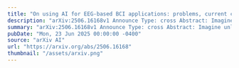 ```yaml
---
title: "On using AI for EEG-based BCI applications: problems, current challenges and future trends"
description: "arXiv:2506.16168v1 Announce Type: cross Abstract: Imagine unlocking the power of the mind to communicate, create, and even interact with the world around us. Recent breakthroughs in Artificial Intelligence (AI), especially in how machines 'see' and 'understand' language, are now fueling exciting progress in decoding brain signals from scalp electroencephalography (EEG). Prima facie, this opens the door to revolutionary brain-computer interfaces (BCIs) designed for real life, moving beyond traditional uses to envision Brain-to-Speech, Brain-to-Image, and even a Brain-to-Internet of Things (BCIoT). However, the journey is not as straightforward as it was for Computer Vision (CV) and Natural Language Processing (NLP). Applying AI to real-world EEG-based BCIs, particularly in building powerful foundational models, presents unique and intricate hurdles that could affect their reliability. Here, we unfold a guided exploration of this dynamic and rapidly evolving research area. Rather than barely outlining a map of current endeavors and results, the goal is to provide a principled navigation of this hot and cutting-edge research landscape. We consider the basic paradigms that emerge from a causal perspective and the attendant challenges presented to AI-based models. Looking ahead, we then discuss promising research avenues that could overcome today's technological, methodological, and ethical limitations. Our aim is to lay out a clear roadmap for creating truly practical and effective EEG-based BCI solutions that can thrive in everyday environments."
summary: "arXiv:2506.16168v1 Announce Type: cross Abstract: Imagine unlocking the power of the mind to communicate, create, and even interact with the world around us. Recent breakthroughs in Artificial Intelligence (AI), especially in how machines 'see' and 'understand' language, are now fueling exciting progress in decoding brain signals from scalp electroencephalography (EEG). Prima facie, this opens the door to revolutionary brain-computer interfaces (BCIs) designed for real life, moving beyond traditional uses to envision Brain-to-Speech, Brain-to-Image, and even a Brain-to-Internet of Things (BCIoT). However, the journey is not as straightforward as it was for Computer Vision (CV) and Natural Language Processing (NLP). Applying AI to real-world EEG-based BCIs, particularly in building powerful foundational models, presents unique and intricate hurdles that could affect their reliability. Here, we unfold a guided exploration of this dynamic and rapidly evolving research area. Rather than barely outlining a map of current endeavors and results, the goal is to provide a principled navigation of this hot and cutting-edge research landscape. We consider the basic paradigms that emerge from a causal perspective and the attendant challenges presented to AI-based models. Looking ahead, we then discuss promising research avenues that could overcome today's technological, methodological, and ethical limitations. Our aim is to lay out a clear roadmap for creating truly practical and effective EEG-based BCI solutions that can thrive in everyday environments."
pubDate: "Mon, 23 Jun 2025 00:00:00 -0400"
source: "arXiv AI"
url: "https://arxiv.org/abs/2506.16168"
thumbnail: "/assets/arxiv.png"
---
```



